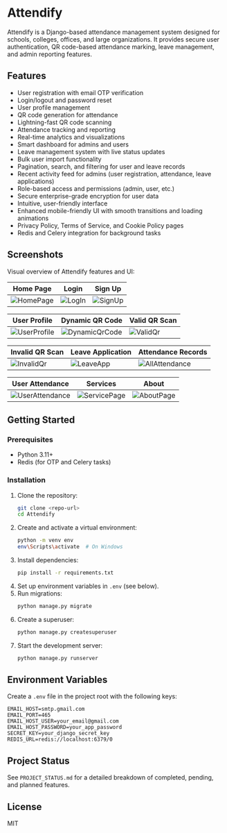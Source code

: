 # Attendify

Attendify is a Django-based attendance management system designed for schools, colleges, offices, and large organizations. It provides secure user authentication, QR code-based attendance marking, leave management, and admin reporting features.

## Features
- User registration with email OTP verification
- Login/logout and password reset
- User profile management
- QR code generation for attendance
- Lightning-fast QR code scanning
- Attendance tracking and reporting
- Real-time analytics and visualizations
- Smart dashboard for admins and users
- Leave management system with live status updates
- Bulk user import functionality
- Pagination, search, and filtering for user and leave records
- Recent activity feed for admins (user registration, attendance, leave applications)
- Role-based access and permissions (admin, user, etc.)
- Secure enterprise-grade encryption for user data
- Intuitive, user-friendly interface
- Enhanced mobile-friendly UI with smooth transitions and loading animations
- Privacy Policy, Terms of Service, and Cookie Policy pages
- Redis and Celery integration for background tasks
## Screenshots
Visual overview of Attendify features and UI:

| Home Page | Login | Sign Up |
|---|---|---|
| ![HomePage](Screen%20Shots/Full%20Page/HomePage.png) | ![LogIn](Screen%20Shots/Full%20Page/LogIn.png) | ![SignUp](Screen%20Shots/Full%20Page/SignUp.png) |

| User Profile | Dynamic QR Code | Valid QR Scan |
|---|---|---|
| ![UserProfile](Screen%20Shots/Full%20Page/UserProfile.png) | ![DynamicQrCode](Screen%20Shots/Full%20Page/DynamicQrCode.png) | ![ValidQr](Screen%20Shots/Full%20Page/ScanningQrForAttendance_ValidQr.png) |

| Invalid QR Scan | Leave Application | Attendance Records |
|---|---|---|
| ![InvalidQr](Screen%20Shots/Full%20Page/ScanningQrForAttendance_InvalidQr.png) | ![LeaveApp](Screen%20Shots/Full%20Page/LeaveApplicationForm.png) | ![AllAttendance](Screen%20Shots/Full%20Page/AllAttendanceRecords.png) |

| User Attendance | Services | About |
|---|---|---|
| ![UserAttendance](Screen%20Shots/Full%20Page/UserAttendanceRecords.png) | ![ServicePage](Screen%20Shots/Full%20Page/ServicePage.png) | ![AboutPage](Screen%20Shots/Full%20Page/AboutPage.png) |

## Getting Started

### Prerequisites
- Python 3.11+
- Redis (for OTP and Celery tasks)

### Installation
1. Clone the repository:
   ```sh
   git clone <repo-url>
   cd Attendify
   ```
2. Create and activate a virtual environment:
   ```sh
   python -m venv env
   env\Scripts\activate  # On Windows
   ```
3. Install dependencies:
   ```sh
   pip install -r requirements.txt
   ```
4. Set up environment variables in `.env` (see below).
5. Run migrations:
   ```sh
   python manage.py migrate
   ```
6. Create a superuser:
   ```sh
   python manage.py createsuperuser
   ```
7. Start the development server:
   ```sh
   python manage.py runserver
   ```

## Environment Variables
Create a `.env` file in the project root with the following keys:
```
EMAIL_HOST=smtp.gmail.com
EMAIL_PORT=465
EMAIL_HOST_USER=your_email@gmail.com
EMAIL_HOST_PASSWORD=your_app_password
SECRET_KEY=your_django_secret_key
REDIS_URL=redis://localhost:6379/0
```

## Project Status
See `PROJECT_STATUS.md` for a detailed breakdown of completed, pending, and planned features.

## License
MIT
